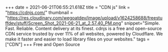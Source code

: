+++
date = 2021-06-21T06:55:21.618Z
title = "CDN js"
link = "https://cdnjs.com/"
thumbnail = "https://res.cloudinary.com/wegoatdev/image/upload/v1624258688/freestuffdev/stuff/Screen_Shot_2021-06-21_at_2.57.40_PM.png"
snippet="Simple. Fast. Reliable. Content delivery at its finest. cdnjs is a free and open-source CDN service trusted by over 11% of all websites, powered by Cloudflare. We make it faster and easier to load library files on your websites."
tags = ["CDN"]
+++
Free and Open Source